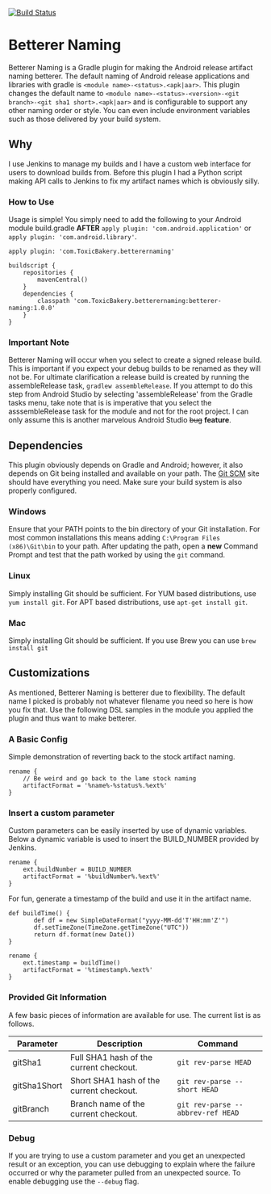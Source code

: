 [![Build Status](https://travis-ci.org/ToxicBakery/BettererNaming.svg?branch=master)](https://travis-ci.org/ToxicBakery/BettererNaming)

# Betterer Naming

Betterer Naming is a Gradle plugin for making the Android release artifact naming betterer. The default naming of Android release applications and libraries with gradle is ```<module name>-<status>.<apk|aar>```. This plugin changes the default name to ```<module name>-<status>-<version>-<git branch>-<git sha1 short>.<apk|aar>``` and is configurable to support any other naming order or style. You can even include environment variables such as those delivered by your build system.

## Why

I use Jenkins to manage my builds and I have a custom web interface for users to download builds from. Before this plugin I had a Python script making API calls to Jenkins to fix my artifact names which is obviously silly.

### How to Use

Usage is simple! You simply need to add the following to your Android module build.gradle **AFTER** ```apply plugin: 'com.android.application'``` or ```apply plugin: 'com.android.library'```.

```
apply plugin: 'com.ToxicBakery.betterernaming'

buildscript {
    repositories {
        mavenCentral()
    }
    dependencies {
        classpath 'com.ToxicBakery.betterernaming:betterer-naming:1.0.0'
    }
}
```

### Important Note

Betterer Naming will occur when you select to create a signed release build. This is important if you expect your debug builds to be renamed as they will not be. For ultimate clarification a release build is created by running the assembleRelease task, ```gradlew assembleRelease```. If you attempt to do this step from Android Studio by selecting 'assembleRelease' from the Gradle tasks menu, take note that is is imperative that you select the asssembleRelease task for the module and not for the root project. I can only assume this is another marvelous Android Studio ~~bug~~ **feature**.

## Dependencies

This plugin obviously depends on Gradle and Android; however, it also depends on Git being installed and available on your path. The [Git SCM](http://git-scm.com/book/en/v2/Getting-Started-Installing-Git) site should have everything you need. Make sure your build system is also properly configured.

### Windows

Ensure that your PATH points to the bin directory of your Git installation. For most common installations this means adding ```C:\Program Files (x86)\Git\bin``` to your path. After updating the path, open a **new** Command Prompt and test that the path worked by using the ```git``` command.

### Linux

Simply installing Git should be sufficient. For YUM based distributions, use ```yum install git```. For APT based distributions, use ```apt-get install git```.

### Mac

Simply installing Git should be sufficient. If you use Brew you can use ```brew install git```

## Customizations

As mentioned, Betterer Naming is betterer due to flexibility. The default name I picked is probably not whatever filename  you need so here is how you fix that. Use the following DSL samples in the module you applied the plugin and thus want to make betterer.

### A Basic Config

Simple demonstration of reverting back to the stock artifact naming.
```
rename {
    // Be weird and go back to the lame stock naming
    artifactFormat = '%name%-%status%.%ext%'
}
```

### Insert a custom parameter

Custom parameters can be easily inserted by use of dynamic variables. Below a dynamic variable is used to insert the BUILD_NUMBER provided by Jenkins.
```
rename {
    ext.buildNumber = BUILD_NUMBER
    artifactFormat = '%buildNumber%.%ext%'
}
```

For fun, generate a timestamp of the build and use it in the artifact name.
```
def buildTime() {
       def df = new SimpleDateFormat("yyyy-MM-dd'T'HH:mm'Z'")
       df.setTimeZone(TimeZone.getTimeZone("UTC"))
       return df.format(new Date())
}

rename {
    ext.timestamp = buildTime()
    artifactFormat = '%timestamp%.%ext%'
}
```

### Provided Git Information
A few basic pieces of information are available for use. The current list is as follows.


|Parameter|Description|Command|
|---|---|---|
|gitSha1|Full SHA1 hash of the current checkout.|```git rev-parse HEAD```|
|gitSha1Short|Short SHA1 hash of the current checkout.|```git rev-parse --short HEAD```|
|gitBranch|Branch name of the current checkout.|```git rev-parse --abbrev-ref HEAD```|

### Debug

If you are trying to use a custom parameter and you get an unexpected result or an exception, you can use debugging to explain where the failure occurred or why the parameter pulled from an unexpected source. To enable debugging use the ```--debug``` flag.
